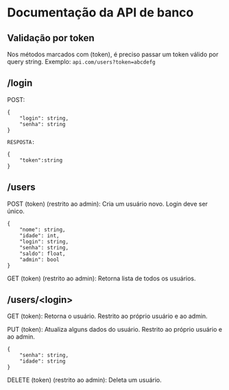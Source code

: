 # Documentação da API de banco

## Validação por token
Nos métodos marcados com (token), é preciso passar um token válido por query string. Exemplo: `api.com/users?token=abcdefg`

## /login

POST:

    {
        "login": string,
        "senha": string
    }

    RESPOSTA:

    {
        "token":string
    }

## /users
POST (token) (restrito ao admin): Cria um usuário novo. Login deve ser único.

    {
        "nome": string,
        "idade": int,
        "login": string,
        "senha": string,
        "saldo": float,
        "admin": bool
    }

GET (token) (restrito ao admin): Retorna lista de todos os usuários.

## /users/\<login>
GET (token): Retorna o usuário. Restrito ao próprio usuário e ao admin.

PUT (token): Atualiza alguns dados do usuário. Restrito ao próprio usuário e ao admin.

    {
        "senha": string,
        "idade": string
    }

DELETE (token) (restrito ao admin): Deleta um usuário.
    